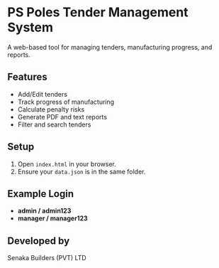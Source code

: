# PS Poles Tender Management System

A web-based tool for managing tenders, manufacturing progress, and reports.

## Features
- Add/Edit tenders
- Track progress of manufacturing
- Calculate penalty risks
- Generate PDF and text reports
- Filter and search tenders

## Setup
1. Open `index.html` in your browser.
2. Ensure your `data.json` is in the same folder.

## Example Login
- **admin / admin123**
- **manager / manager123**

## Developed by
Senaka Builders (PVT) LTD
